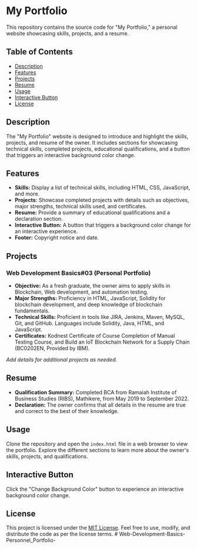 # My Portfolio

This repository contains the source code for "My Portfolio," a personal website showcasing skills, projects, and a resume.

## Table of Contents

- [Description](#description)
- [Features](#features)
- [Projects](#projects)
- [Resume](#resume)
- [Usage](#usage)
- [Interactive Button](#interactive-button)
- [License](#license)

## Description

The "My Portfolio" website is designed to introduce and highlight the skills, projects, and resume of the owner. It includes sections for showcasing technical skills, completed projects, educational qualifications, and a button that triggers an interactive background color change.

## Features

- **Skills:** Display a list of technical skills, including HTML, CSS, JavaScript, and more.
- **Projects:** Showcase completed projects with details such as objectives, major strengths, technical skills used, and certificates.
- **Resume:** Provide a summary of educational qualifications and a declaration section.
- **Interactive Button:** A button that triggers a background color change for an interactive experience.
- **Footer:** Copyright notice and date.

## Projects

### Web Development Basics#03 (Personal Portfolio)

- **Objective:** As a fresh graduate, the owner aims to apply skills in Blockchain, Web development, and automation testing.
- **Major Strengths:** Proficiency in HTML, JavaScript, Solidity for blockchain development, and deep knowledge of blockchain fundamentals.
- **Technical Skills:** Proficient in tools like JIRA, Jenkins, Maven, MySQL, Git, and GitHub. Languages include Solidity, Java, HTML, and JavaScript.
- **Certificates:** Kodnest Certificate of Course Completion of Manual Testing Course, and Build an IoT Blockchain Network for a Supply Chain (BC0202EN, Provided by IBM).

_Add details for additional projects as needed._

## Resume

- **Qualification Summary:** Completed BCA from Ramaiah Institute of Business Studies (RIBS), Mathikere, from May 2019 to September 2022.
- **Declaration:** The owner confirms that all details in the resume are true and correct to the best of their knowledge.

## Usage

Clone the repository and open the `index.html` file in a web browser to view the portfolio. Explore the different sections to learn more about the owner's skills, projects, and qualifications.

## Interactive Button

Click the "Change Background Color" button to experience an interactive background color change.

## License

This project is licensed under the [MIT License](LICENSE). Feel free to use, modify, and distribute the code as per the license terms.
#   W e b - D e v e l o p m e n t - B a s i c s - P e r s o n n e l _ P o r t f o l i o - 
 
 
